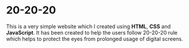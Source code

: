 # 20-20-20

This is a very simple website which I created using **HTML**, **CSS** and **JavaScript**.
It has been created to help the users follow 20-20-20 rule which helps to protect the eyes from prolonged usage of digital screens.


